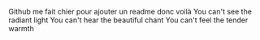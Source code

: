 Github me fait chier pour ajouter un readme donc voilà
You can't see the radiant light 
You can't hear the beautiful chant
You can't feel the tender warmth
